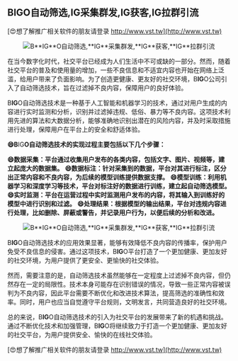 ## **B**IG**O自动筛选,**IG**采集群发,**IG**获客,**IG**拉群引流**

[😍想了解推广相关软件的朋友请登录 http://www.vst.tw](http://www.vst.tw)

 <center><img src="https://vst.tw/MP4/tuiguang/png/5.png" alt="B**IG**O自动筛选,**IG**采集群发,**IG**获客,**IG**拉群引流"></center>

在当今数字化时代，社交平台已经成为人们生活中不可或缺的一部分。然而，随着社交平台的普及和使用量的增加，一些不良信息和不适宜内容也开始在网络上泛滥，给用户带来了负面影响。为了创造更健康、更友好的社交环境，B**IG**O公司引入了自动筛选技术，旨在过滤掉不良内容，保障用户的良好体验。

B**IG**O自动筛选技术是一种基于人工智能和机器学习的技术，通过对用户生成的内容进行实时监测和分析，识别并过滤掉违规、低俗、暴力等不良内容。这项技术利用先进的算法和大数据分析，能够准确地识别出潜在的风险内容，并及时采取措施进行处理，保障用户在平台上的安全和舒适体验。

**😄B**IG**O自动筛选技术的实现过程主要包括以下几个步骤：**

**😄数据采集：平台通过收集用户发布的各类内容，包括文字、图片、视频等，建立起庞大的数据集。**
**😄数据标注：针对采集到的数据，平台对其进行标注，区分出正常内容和不良内容，为后续的模型训练提供数据支撑。**
**😄模型训练：利用机器学习和深度学习等技术，平台对标注好的数据进行训练，建立起自动筛选模型。**
**😄实时监测：平台在运营过程中实时监测用户发布的内容，将其输入到训练好的模型中进行识别和过滤。**
**😄处理结果：根据模型的输出结果，平台对违规内容进行处理，比如删除、屏蔽或警告，并记录用户行为，以便后续的分析和改进。**

 <center><img src="https://vst.tw/MP4/tuiguang/png/7.png" alt="B**IG**O自动筛选,**IG**采集群发,**IG**获客,**IG**拉群引流"></center>

B**IG**O自动筛选技术的应用效果显著，能够有效降低不良内容的传播率，保护用户免受不良信息的侵害。通过这项技术，B**IG**O平台打造了一个更加健康、更加友好的社交环境，为用户提供了更安全、更愉快的社交体验。

然而，需要注意的是，自动筛选技术虽然能够在一定程度上过滤掉不良内容，但仍然存在一定的局限性。技术本身可能存在识别错误的情况，导致一些正常内容被误判为不良内容，因此平台需要不断优化和改进技术算法，提高筛选的准确性和效率。同时，用户也应当自觉遵守平台规则，文明发言，共同营造良好的社交环境。

总的来说，B**IG**O自动筛选技术的引入为社交平台的发展带来了新的机遇和挑战。通过不断优化技术和加强管理，B**IG**O将继续致力于打造一个更加健康、更加友好的社交平台，为用户提供安全、愉快的在线社交体验。

[😍想了解推广相关软件的朋友请登录 http://www.vst.tw](http://www.vst.tw)



